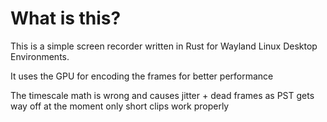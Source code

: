 # What is this?
This is a simple screen recorder written in Rust for Wayland Linux Desktop Environments.

It uses the GPU for encoding the frames for better performance

The timescale math is wrong and causes jitter + dead frames as PST gets way off at the moment only short clips work properly
